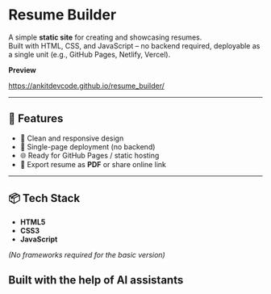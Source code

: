 # Resume Builder

A simple **static site** for creating and showcasing resumes.  
Built with HTML, CSS, and JavaScript – no backend required, deployable as a single unit (e.g., GitHub Pages, Netlify, Vercel).

**Preview**

https://ankitdevcode.github.io/resume_builder/

---

## 🚀 Features
- 🎨 Clean and responsive design  
- 📂 Single-page deployment (no backend)  
- 🌐 Ready for GitHub Pages / static hosting  
- 📄 Export resume as **PDF** or share online link  

---

## 📦 Tech Stack
- **HTML5**  
- **CSS3**  
- **JavaScript**  

*(No frameworks required for the basic version)*

## Built with the help of AI assistants
